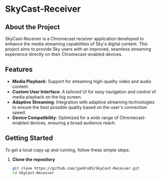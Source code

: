 # SkyCast-Receiver

## About the Project
SkyCast-Receiver is a Chromecast receiver application developed to enhance the media streaming capabilities of Sky's digital content. This project aims to provide Sky users with an improved, seamless streaming experience directly on their Chromecast-enabled devices.

## Features
- **Media Playback**: Support for streaming high-quality video and audio content.
- **Custom User Interface**: A tailored UI for easy navigation and control of media playback on the big screen.
- **Adaptive Streaming**: Integration with adaptive streaming technologies to ensure the best possible quality based on the user's connection speed.
- **Device Compatibility**: Optimized for a wide range of Chromecast-enabled devices, ensuring a broad audience reach.

## Getting Started
To get a local copy up and running, follow these simple steps:

1. **Clone the repository**
   ```sh
   git clone https://github.com/jpedro85/SkyCast-Receiver.git
   cd SkyCast-Receiver
   ```
